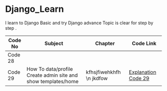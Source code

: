 # Django_Learn
I learn to Django Basic and try Django advance Topic is clear for step by step .

| Code No | Subject | Chapter |Code Link |
| - | - | - | - |
| Code 28 |  |  |  |
| Code 29 | How To data/profile Create admin site and show templates/home | kfhsjfiwehkhfh \n jkdfow| [Explanation Code 29](https://github.com/jahidhasanpiyesh/Django_Learn/tree/main/Code%2029) |


